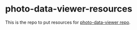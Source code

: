 # photo-data-viewer-resources
This is the repo to put resources for [photo-data-viewer repo](https://github.com/TomoyukiAota/photo-data-viewer).
